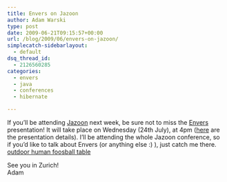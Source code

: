 ```yaml
---
title: Envers on Jazoon
author: Adam Warski
type: post
date: 2009-06-21T09:15:57+00:00
url: /blog/2009/06/envers-on-jazoon/
simplecatch-sidebarlayout:
  - default
dsq_thread_id:
  - 2126560285
categories:
  - envers
  - java
  - conferences
  - hibernate

---
```

If you&#8217;ll be attending [Jazoon][1] next week, be sure not to miss the [Envers][2] presentation! It will take place on Wednesday (24th July), at 4pm ([here][3] are the presentation details). I&#8217;ll be attending the whole Jazoon conference, so if you&#8217;d like to talk about Envers (or anything else :) ), just catch me there. [outdoor human foosball table][4]

See you in Zurich!  
Adam

 [1]: http://jazoon.com
 [2]: http://www.jboss.org/envers
 [3]: http://jazoon.com/en/conference/presentationdetails.html?type=sid&detail=6220
 [4]: http://www.east-inflatables.co.uk/p/006067.html
